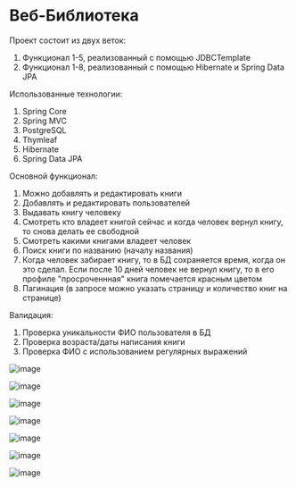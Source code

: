 # Веб-Библиотека
Проект состоит из двух веток:
1) Функционал 1-5, реализованный с помощью JDBCTemplate
2) Функционал 1-8, реализованный с помощью Hibernate и Spring Data JPA
   
Использованные технологии:
1) Spring Core
2) Spring MVC
3) PostgreSQL
4) Thymleaf
5) Hibernate
6) Spring Data JPA

Основной функционал:
1) Можно добавлять и редактировать книги
2) Добавлять и редактировать пользователей
3) Выдавать книгу человеку
4) Смотреть кто владеет книгой сейчас и когда человек вернул книгу, то снова делать ее свободной
5) Смотреть какими книгами владеет человек
6) Поиск книги по названию (началу названия)
7) Когда человек забирает книгу, то в БД сохраняется время, когда он это сделал. Если после 10 дней человек не вернул книгу, то в его профиле "просроченнная" книга помечается красным цветом
8) Пагинация (в запросе можно указать страницу и количество книг на странице)

Валидация:
1) Проверка уникальности ФИО пользователя в БД
2) Проверка возраста/даты написания книги
3) Проверка ФИО с использованием регулярных выражений

![image](https://github.com/Artifeex/WebLibrary/assets/71323102/e8b5037c-a881-4d86-bf5b-2ac7d062af93)

![image](https://github.com/Artifeex/WebLibrary/assets/71323102/276adf7f-a163-4b90-a170-08bedc8cd7f7)

![image](https://github.com/Artifeex/WebLibrary/assets/71323102/5eb0ef29-903e-4486-aa1a-e6fd261421a4)

![image](https://github.com/Artifeex/WebLibrary/assets/71323102/a293d1d3-a4a8-4c10-8a45-09e2be85e6d1)

![image](https://github.com/Artifeex/WebLibrary/assets/71323102/aa562c37-004f-4c86-a870-d3b4b8f228b9)

![image](https://github.com/Artifeex/WebLibrary/assets/71323102/1ade955d-cafc-4f4f-9fcc-fd1156306f8a)

![image](https://github.com/Artifeex/WebLibrary/assets/71323102/4addd0ac-c15b-4245-bf83-3a98ccaf4dad)


